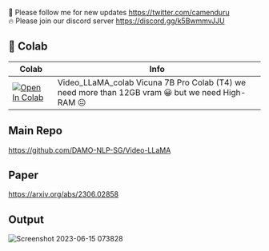 🐣 Please follow me for new updates https://twitter.com/camenduru <br />
🔥 Please join our discord server https://discord.gg/k5BwmmvJJU

## 🦒 Colab

| Colab | Info
| --- | --- |
[![Open In Colab](https://colab.research.google.com/assets/colab-badge.svg)](https://colab.research.google.com/github/camenduru/Video-LLaMA-colab/blob/main/Video_LLaMA_colab.ipynb) | Video_LLaMA_colab Vicuna 7B Pro Colab (T4) we need more than 12GB vram 😀 but we need High-RAM 😐

## Main Repo
https://github.com/DAMO-NLP-SG/Video-LLaMA <br />

## Paper
https://arxiv.org/abs/2306.02858

## Output
![Screenshot 2023-06-15 073828](https://github.com/camenduru/Video-LLaMA-colab/assets/54370274/93630281-9fbf-4f90-ab8b-352aa8ae264c)
